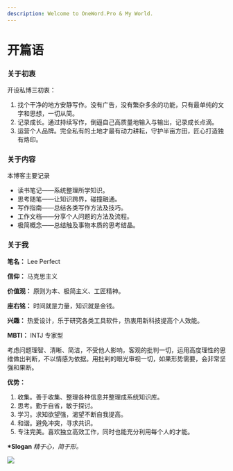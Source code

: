 ```yaml
---
description: Welcome to OneWord.Pro & My World.
---
```


# 开篇语

### 关于初衷

开设私博三初衷： 

1.  找个干净的地方安静写作。没有广告，没有繁杂多余的功能，只有最单纯的文字和思想，一切从简。 
2. 记录成长。通过持续写作，倒逼自己高质量地输入与输出，记录成长点滴。
3. 运营个人品牌。完全私有的土地才最有动力耕耘，守护半亩方田，匠心打造独有烙印。

### 关于内容

本博客主要记录

* 读书笔记——系统整理所学知识。
* 思考随笔——让知识跨界，碰撞融通。
* 写作指南——总结各类写作方法及技巧。
* 工作文档——分享个人问题的方法及流程。
* 极简概念——总结触及事物本质的思考结晶。

### 关于我

**笔名：** Lee Perfect

**信仰：** 马克思主义

**价值观：** 原则为本、极简主义、工匠精神。

**座右铭：** 时间就是力量，知识就是金钱。

**兴趣：** 热爱设计，乐于研究各类工具软件，热衷用新科技提高个人效能。

**MBTI：** INTJ 专家型

考虑问题理智、清晰、简洁，不受他人影响，客观的批判一切，运用高度理性的思维做出判断，不以情感为依据。用批判的眼光审视一切，如果形势需要，会非常坚强和果断。

**优势：** 

1. 收集。善于收集、整理各种信息并整理成系统知识库。 
2. 思考。勤于自省，敏于探讨。 
3. 学习。求知欲望强，渴望不断自我提高。
4. 和谐。避免冲突，寻求共识。
5. 专注完美。喜欢独立高效工作，同时也能充分利用每个人的才能。

**\*Slogan**  _精于心，简于形。_

![](http://oneword.oss-cn-hangzhou.aliyuncs.com/Namefoto/TIMEING-lite.png?x-oss-process=style/sise)

